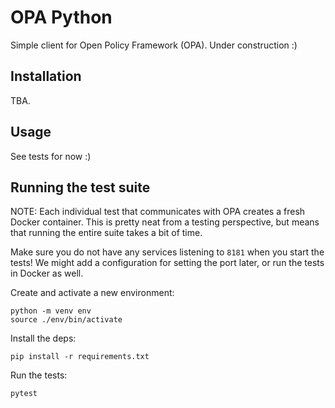 # OPA Python

Simple client for Open Policy Framework (OPA). Under construction :)

## Installation

TBA.

## Usage

See tests for now :)

## Running the test suite

NOTE: Each individual test that communicates with OPA creates a fresh Docker
container. This is pretty neat from a testing perspective, but means that
running the entire suite takes a bit of time.

Make sure you do not have any services listening to `8181` when you start the
tests! We might add a configuration for setting the port later, or run the
tests in Docker as well.

Create and activate a new environment:

    python -m venv env
    source ./env/bin/activate
    
Install the deps:

    pip install -r requirements.txt
    
Run the tests:

    pytest
